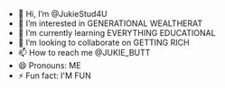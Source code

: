 - 👋 Hi, I’m @JukieStud4U
- 👀 I’m interested in GENERATIONAL WEALTHERAT
- 🌱 I’m currently learning EVERYTHING EDUCATIONAL
- 💞️ I’m looking to collaborate on GETTING RICH
- 📫 How to reach me @JUKIE_BUTT
- 😄 Pronouns: ME
- ⚡ Fun fact: I'M FUN

<!---
JukieStud4U/JukieStud4U is a ✨ special ✨ repository because its `README.md` (this file) appears on your GitHub profile.
You can click the Preview link to take a look at your changes.
--->
